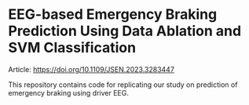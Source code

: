 # EEG-based Emergency Braking Prediction Using Data Ablation and SVM Classification
Article: https://doi.org/10.1109/JSEN.2023.3283447

This repository contains code for replicating our study on prediction of emergency braking using driver EEG.


